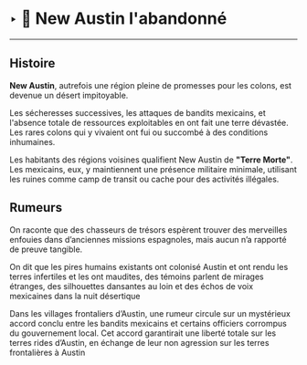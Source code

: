 # ‣ 🌵 New Austin l'abandonné

---

## Histoire

**New Austin**, autrefois une région pleine de promesses pour les colons, est devenue un désert impitoyable. 

Les sécheresses successives, les attaques de bandits mexicains, et l'absence totale de ressources exploitables en ont fait une terre dévastée. Les rares colons qui y vivaient ont fui ou succombé à des conditions inhumaines.

Les habitants des régions voisines qualifient New Austin de **"Terre Morte"**. Les mexicains, eux, y maintiennent une présence militaire minimale, utilisant les ruines comme camp de transit ou cache pour des activités illégales. 

## Rumeurs

On raconte que des chasseurs de trésors espèrent trouver des merveilles enfouies dans d’anciennes missions espagnoles, mais aucun n’a rapporté de preuve tangible.

On dit que les pires humains existants ont colonisé Austin et ont rendu les terres infertiles et les ont maudites, des témoins parlent de mirages étranges, des silhouettes dansantes au loin et des échos de voix mexicaines dans la nuit désertique 

Dans les villages frontaliers d’Austin, une rumeur circule sur un mystérieux accord conclu entre les bandits mexicains et certains officiers corrompus du gouvernement local. Cet accord garantirait une liberté totale sur les terres rides d’Austin, en échange de leur non agression sur les terres frontalières à Austin 

